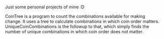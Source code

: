 Just some personal projects of mine :D

CoinTree is a program to count the combinations available for making change. It uses a tree to calculate combinations in which coin order matters.
UniqueCoinCombinations is the followup to that, which simply finds the number of unique combinations in which coin order does not matter.
